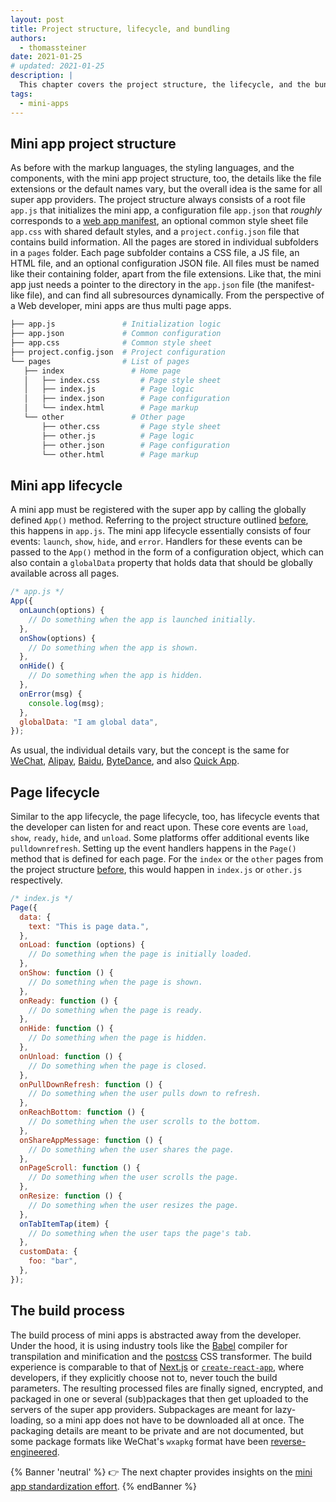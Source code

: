 ```yaml
---
layout: post
title: Project structure, lifecycle, and bundling
authors:
  - thomassteiner
date: 2021-01-25
# updated: 2021-01-25
description: |
  This chapter covers the project structure, the lifecycle, and the bundling of mini apps.
tags:
  - mini-apps
---
```


## Mini app project structure

As before with the markup languages, the styling languages, and the components, with the mini app
project structure, too, the details like the file extensions or the default names vary, but the
overall idea is the same for all super app providers. The project structure always consists of a
root file `app.js` that initializes the mini app, a configuration file `app.json` that _roughly_
corresponds to a [web app manifest](https://developer.mozilla.org/en-US/docs/Web/Manifest), an
optional common style sheet file `app.css` with shared default styles, and a `project.config.json`
file that contains build information. All the pages are stored in individual subfolders in a
`pages` folder. Each page subfolder contains a CSS file, a JS file, an HTML file, and an optional
configuration JSON file. All files must be named like their containing folder, apart from the file
extensions. Like that, the mini app just needs a pointer to the directory in the `app.json` file
(the manifest-like file), and can find all subresources dynamically. From the perspective of a Web
developer, mini apps are thus multi page apps.

```bash
├── app.js               # Initialization logic
├── app.json             # Common configuration
├── app.css              # Common style sheet
├── project.config.json  # Project configuration
└── pages                # List of pages
   ├── index               # Home page
   │   ├── index.css         # Page style sheet
   │   ├── index.js          # Page logic
   │   ├── index.json        # Page configuration
   │   └── index.html        # Page markup
   └── other               # Other page
       ├── other.css         # Page style sheet
       ├── other.js          # Page logic
       ├── other.json        # Page configuration
       └── other.html        # Page markup
```

## Mini app lifecycle

A mini app must be registered with the super app by calling the globally defined `App()` method.
Referring to the project structure outlined [before](/project-structure-lifecycle-and-bundling/#mini-app-project-structure), this happens in
`app.js`. The mini app lifecycle essentially consists of four events: `launch`, `show`, `hide`, and
`error`. Handlers for these events can be passed to the `App()` method in the form of a
configuration object, which can also contain a `globalData` property that holds data that should be
globally available across all pages.

```js
/* app.js */
App({
  onLaunch(options) {
    // Do something when the app is launched initially.
  },
  onShow(options) {
    // Do something when the app is shown.
  },
  onHide() {
    // Do something when the app is hidden.
  },
  onError(msg) {
    console.log(msg);
  },
  globalData: "I am global data",
});
```

As usual, the individual details vary, but the concept is the same for
[WeChat](https://developers.weixin.qq.com/miniprogram/en/dev/reference/api/App.html),
[Alipay](https://opendocs.alipay.com/mini/framework/app-detail),
[Baidu](https://smartprogram.baidu.com/docs/develop/framework/app_service_register/),
[ByteDance](https://microapp.bytedance.com/docs/zh-CN/mini-app/develop/framework/logic-layer/start-app/),
and also
[Quick App](https://doc.quickapp.cn/tutorial/framework/lifecycle.html#app-%E7%9A%84%E7%94%9F%E5%91%BD%E5%91%A8%E6%9C%9F).

## Page lifecycle

Similar to the app lifecycle, the page lifecycle, too, has lifecycle events that the developer can
listen for and react upon. These core events are `load`, `show`, `ready`, `hide`, and `unload`. Some
platforms offer additional events like `pulldownrefresh`. Setting up the event handlers happens in
the `Page()` method that is defined for each page. For the `index` or the `other` pages from the
project structure [before](/project-structure-lifecycle-and-bundling/#mini-app-project-structure), this would happen in `index.js` or
`other.js` respectively.

```js
/* index.js */
Page({
  data: {
    text: "This is page data.",
  },
  onLoad: function (options) {
    // Do something when the page is initially loaded.
  },
  onShow: function () {
    // Do something when the page is shown.
  },
  onReady: function () {
    // Do something when the page is ready.
  },
  onHide: function () {
    // Do something when the page is hidden.
  },
  onUnload: function () {
    // Do something when the page is closed.
  },
  onPullDownRefresh: function () {
    // Do something when the user pulls down to refresh.
  },
  onReachBottom: function () {
    // Do something when the user scrolls to the bottom.
  },
  onShareAppMessage: function () {
    // Do something when the user shares the page.
  },
  onPageScroll: function () {
    // Do something when the user scrolls the page.
  },
  onResize: function () {
    // Do something when the user resizes the page.
  },
  onTabItemTap(item) {
    // Do something when the user taps the page's tab.
  },
  customData: {
    foo: "bar",
  },
});
```

## The build process

The build process of mini apps is abstracted away from the developer. Under the hood, it is using
industry tools like the [Babel](https://babeljs.io/) compiler for transpilation and minification and
the [postcss](https://postcss.org/) CSS transformer. The build experience is comparable to that of
[Next.js](https://nextjs.org/) or
[`create-react-app`](https://reactjs.org/docs/create-a-new-react-app.html), where developers, if
they explicitly choose not to, never touch the build parameters. The resulting processed files
are finally signed, encrypted, and packaged in one or several (sub)packages that then get uploaded
to the servers of the super app providers. Subpackages are meant for lazy-loading, so a mini app
does not have to be downloaded all at once. The packaging details are meant to be private and are
not documented, but some package formats like WeChat's `wxapkg` format have been
[reverse-engineered](https://github.com/sjatsh/unwxapkg).

{% Banner 'neutral' %}
  👉 The next chapter provides insights on the [mini app standardization effort](/mini-app-standardization/).
{% endBanner %}
